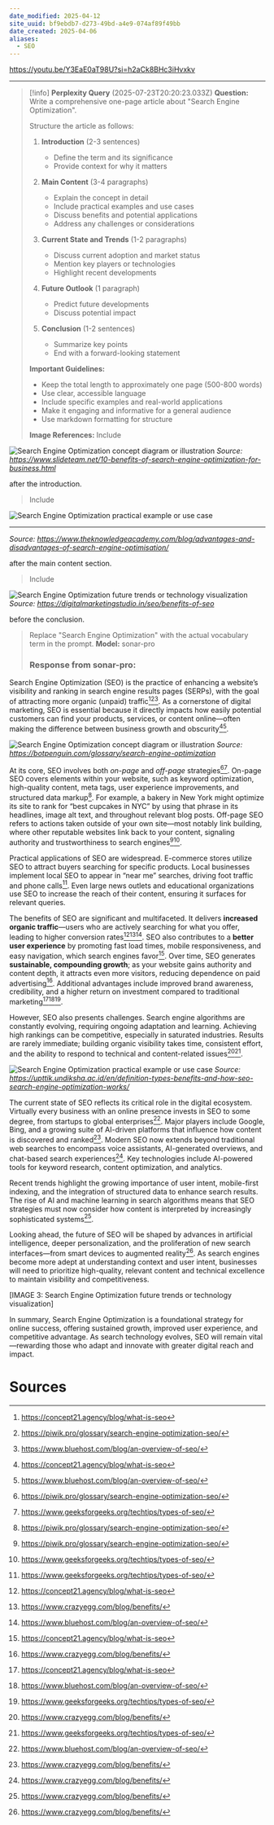```yaml
---
date_modified: 2025-04-12
site_uuid: bf9ebdb7-d273-49bd-a4e9-074af89f49bb
date_created: 2025-04-06
aliases:
  - SEO
---
```


https://youtu.be/Y3EaE0aT98U?si=h2aCk8BHc3iHvxkv



***
> [!info] **Perplexity Query** (2025-07-23T20:20:23.033Z)
> **Question:**
> Write a comprehensive one-page article about "Search Engine Optimization". 
> 
> Structure the article as follows:
> 
> 1. **Introduction** (2-3 sentences)
>    - Define the term and its significance
>    - Provide context for why it matters
> 
> 2. **Main Content** (3-4 paragraphs)
>    - Explain the concept in detail
>    - Include practical examples and use cases
>    - Discuss benefits and potential applications
>    - Address any challenges or considerations
> 
> 3. **Current State and Trends** (1-2 paragraphs)
>    - Discuss current adoption and market status
>    - Mention key players or technologies
>    - Highlight recent developments
> 
> 4. **Future Outlook** (1 paragraph)
>    - Predict future developments
>    - Discuss potential impact
> 
> 5. **Conclusion** (1-2 sentences)
>    - Summarize key points
>    - End with a forward-looking statement
> 
> **Important Guidelines:**
> - Keep the total length to approximately one page (500-800 words)
> - Use clear, accessible language
> - Include specific examples and real-world applications
> - Make it engaging and informative for a general audience
> - Use markdown formatting for structure
> 
> **Image References:**
> Include 

![Search Engine Optimization concept diagram or illustration](https://www.slideteam.net/media/catalog/product/cache/1280x720/1/0/10_benefits_of_search_engine_optimization_for_business_slide01.jpg)
*Source: https://www.slideteam.net/10-benefits-of-search-engine-optimization-for-business.html*

 after the introduction.
> Include 

![Search Engine Optimization practical example or use case](https://www.theknowledgeacademy.com/_files/images/Advantages_of_Search_Engine_Optimisation.png)


***
*Source: https://www.theknowledgeacademy.com/blog/advantages-and-disadvantages-of-search-engine-optimisation/*

 after the main content section.
> Include 

![Search Engine Optimization future trends or technology visualization](https://digitalmarketingstudio.in/uploads/frontend/blog_images/1601990006_blog_SEO-Benefits-blog.jpg)
*Source: https://digitalmarketingstudio.in/seo/benefits-of-seo*

 before the conclusion.
> 
> Replace "Search Engine Optimization" with the actual vocabulary term in the prompt.
> **Model:** sonar-pro
> 
> ### **Response from sonar-pro**:

Search Engine Optimization (SEO) is the practice of enhancing a website’s visibility and ranking in search engine results pages (SERPs), with the goal of attracting more organic (unpaid) traffic[^39yusr][^htcn1z][^kxny92]. As a cornerstone of digital marketing, SEO is essential because it directly impacts how easily potential customers can find your products, services, or content online—often making the difference between business growth and obscurity[^39yusr][^kxny92].



![Search Engine Optimization concept diagram or illustration](https://cdn.botpenguin.com/assets/website/Search_Engine_Optimization_d547319792.webp)
*Source: https://botpenguin.com/glossary/search-engine-optimization*



At its core, SEO involves both *on-page* and *off-page* strategies[^htcn1z][^9bvr3l]. On-page SEO covers elements within your website, such as keyword optimization, high-quality content, meta tags, user experience improvements, and structured data markup[^htcn1z]. For example, a bakery in New York might optimize its site to rank for “best cupcakes in NYC” by using that phrase in its headlines, image alt text, and throughout relevant blog posts. Off-page SEO refers to actions taken outside of your own site—most notably link building, where other reputable websites link back to your content, signaling authority and trustworthiness to search engines[^htcn1z][^9bvr3l].

Practical applications of SEO are widespread. E-commerce stores utilize SEO to attract buyers searching for specific products. Local businesses implement local SEO to appear in “near me” searches, driving foot traffic and phone calls[^9bvr3l]. Even large news outlets and educational organizations use SEO to increase the reach of their content, ensuring it surfaces for relevant queries.

The benefits of SEO are significant and multifaceted. It delivers **increased organic traffic**—users who are actively searching for what you offer, leading to higher conversion rates[^39yusr][^195yld][^kxny92]. SEO also contributes to a **better user experience** by promoting fast load times, mobile responsiveness, and easy navigation, which search engines favor[^39yusr]. Over time, SEO generates **sustainable, compounding growth**; as your website gains authority and content depth, it attracts even more visitors, reducing dependence on paid advertising[^195yld]. Additional advantages include improved brand awareness, credibility, and a higher return on investment compared to traditional marketing[^39yusr][^kxny92][^9bvr3l].

However, SEO also presents challenges. Search engine algorithms are constantly evolving, requiring ongoing adaptation and learning. Achieving high rankings can be competitive, especially in saturated industries. Results are rarely immediate; building organic visibility takes time, consistent effort, and the ability to respond to technical and content-related issues[^195yld][^9bvr3l].



![Search Engine Optimization practical example or use case](https://cdn.undiksha.ac.id/wp-content/uploads/sites/27/2022/10/31154215/banner-artikel-01.jpg)
*Source: https://upttik.undiksha.ac.id/en/definition-types-benefits-and-how-seo-search-engine-optimization-works/*



The current state of SEO reflects its critical role in the digital ecosystem. Virtually every business with an online presence invests in SEO to some degree, from startups to global enterprises[^kxny92]. Major players include Google, Bing, and a growing suite of AI-driven platforms that influence how content is discovered and ranked[^195yld]. Modern SEO now extends beyond traditional web searches to encompass voice assistants, AI-generated overviews, and chat-based search experiences[^195yld]. Key technologies include AI-powered tools for keyword research, content optimization, and analytics.

Recent trends highlight the growing importance of user intent, mobile-first indexing, and the integration of structured data to enhance search results. The rise of AI and machine learning in search algorithms means that SEO strategies must now consider how content is interpreted by increasingly sophisticated systems[^195yld].

Looking ahead, the future of SEO will be shaped by advances in artificial intelligence, deeper personalization, and the proliferation of new search interfaces—from smart devices to augmented reality[^195yld]. As search engines become more adept at understanding context and user intent, businesses will need to prioritize high-quality, relevant content and technical excellence to maintain visibility and competitiveness.

[IMAGE 3: Search Engine Optimization future trends or technology visualization]

In summary, Search Engine Optimization is a foundational strategy for online success, offering sustained growth, improved user experience, and competitive advantage. As search technology evolves, SEO will remain vital—rewarding those who adapt and innovate with greater digital reach and impact.



# Sources

[^39yusr]: https://concept21.agency/blog/what-is-seo

[^195yld]: https://www.crazyegg.com/blog/benefits/

[^htcn1z]: https://piwik.pro/glossary/search-engine-optimization-seo/

[^kxny92]: https://www.bluehost.com/blog/an-overview-of-seo/

[^9bvr3l]: https://www.geeksforgeeks.org/techtips/types-of-seo/